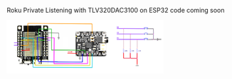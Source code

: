 Roku Private Listening with TLV320DAC3100 on ESP32
code coming soon



[<img src="TLV320DAC3100_ESP32.png" width="70%" height="70%">](TLV320DAC3100_ESP32.png)
